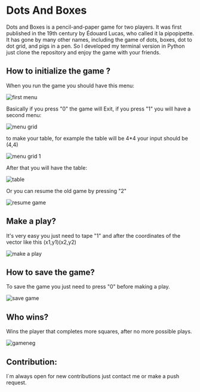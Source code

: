 # Dots And Boxes

Dots and Boxes is a pencil-and-paper game for two players. It was first published in the 19th century by Édouard Lucas, who called it la pipopipette. It has gone by many other names, including the game of dots, boxes, dot to dot grid, and pigs in a pen.
So I developed my terminal version in Python just clone the repository and enjoy the game with your friends.
    
## How to initialize the game ?

When you run the game you should have this menu:

![first menu](https://user-images.githubusercontent.com/34748489/52440269-85c37e80-2b15-11e9-9fd5-ff3fa0312319.png)

Basically if you press "0" the game will Exit, if you press "1" you will have a second menu:

![menu grid](https://user-images.githubusercontent.com/34748489/52440399-f2d71400-2b15-11e9-883d-62cfef8a0306.png)

to make your table, for example the table will be 4*4 your input should be (4,4)

![menu grid 1](https://user-images.githubusercontent.com/34748489/52440455-14d09680-2b16-11e9-8bfe-7de76315a20f.png)

After that you will have the table:

![table](https://user-images.githubusercontent.com/34748489/52440494-2a45c080-2b16-11e9-8cce-0fdc803adbba.png)

Or you can resume the old game by pressing "2"

![resume game](https://user-images.githubusercontent.com/34748489/52440550-53665100-2b16-11e9-92c5-c48b3873ca53.png)

## Make a play?

It's very easy you just need to tape "1" and after the coordinates of the vector like this (x1,y1)(x2,y2)

![make a play](https://user-images.githubusercontent.com/34748489/52440599-7abd1e00-2b16-11e9-9d61-11fbf9d1e821.png)

## How to save the game?

To save the game you just need to press "0" before making a play.

![save game](https://user-images.githubusercontent.com/34748489/52442577-6596be00-2b1b-11e9-86dd-cee3ac1f1fde.png)

## Who wins?

Wins the player that completes more squares, after no more possible plays.

![gameneg](https://user-images.githubusercontent.com/34748489/52442521-41d37800-2b1b-11e9-8a69-008e51e194b2.png)

## Contribution:

I´m always open for new contributions just contact me or make a push request.
